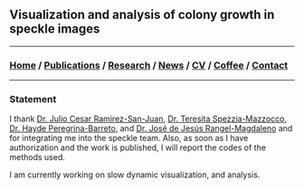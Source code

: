 ## Visualization and analysis of colony growth in speckle images

---
###  [Home](/index) / [Publications](/publications) / [Research](/research) / [News](/news) / [CV](/brief_cv) / [Coffee](/coffee) / [Contact](/contact)
---

### Statement 

I thank [Dr. Julio Cesar Ramirez-San-Juan](https://scholar.google.es/citations?user=xN03bqgAAAAJ&hl=es), [Dr. Teresita Spezzia-Mazzocco](https://scholar.google.com.mx/citations?user=uC-kh5sAAAAJ&hl=es), [Dr. Hayde Peregrina-Barreto](https://scholar.google.es/citations?user=Wh2blp0AAAAJ&hl=es), and [Dr. José de Jesús Rangel-Magdaleno](https://scholar.google.es/citations?user=aBNkfEsAAAAJ&hl=es)  and  for integrating me into the speckle team. Also, as soon as I have authorization and the work is published, I will report the codes of the methods used.

I am currently working on slow dynamic visualization, and analysis.
